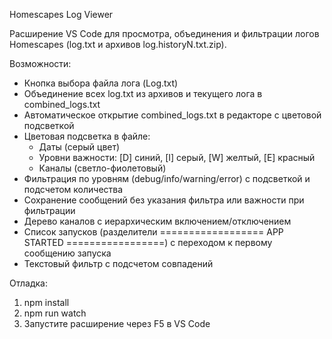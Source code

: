 Homescapes Log Viewer

Расширение VS Code для просмотра, объединения и фильтрации логов Homescapes (log.txt и архивов log.historyN.txt.zip).

Возможности:
- Кнопка выбора файла лога (Log.txt)
- Объединение всех log.txt из архивов и текущего лога в combined_logs.txt
- Автоматическое открытие combined_logs.txt в редакторе с цветовой подсветкой
- Цветовая подсветка в файле:
  - Даты (серый цвет)
  - Уровни важности: [D] синий, [I] серый, [W] желтый, [E] красный
  - Каналы (светло-фиолетовый)
- Фильтрация по уровням (debug/info/warning/error) с подсветкой и подсчетом количества
- Сохранение сообщений без указания фильтра или важности при фильтрации
- Дерево каналов с иерархическим включением/отключением
- Список запусков (разделители ================== APP STARTED =================) с переходом к первому сообщению запуска
- Текстовый фильтр с подсчетом совпадений

Отладка:
1. npm install
2. npm run watch
3. Запустите расширение через F5 в VS Code

